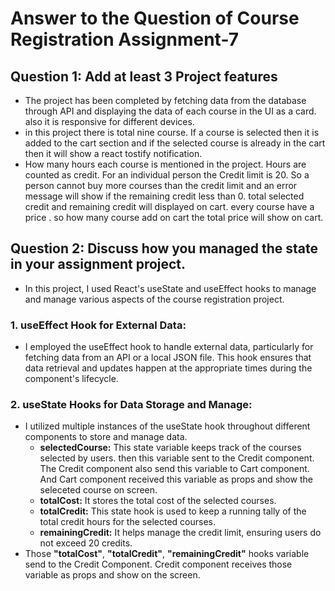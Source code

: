 # Answer to the Question of Course Registration Assignment-7

## Question 1: Add at least 3 Project features

-  The project has been completed by fetching data from the database through API and displaying the data of each course in the UI as a card. also it is responsive for different devices.
-  in this project there is total nine course. If a course is selected then it is added to the cart section and if the selected course is already in the cart then it will show a react tostify notification.
-  How many hours each course is mentioned in the project. Hours are counted as credit. For an individual person the Credit limit is 20. So a person cannot buy more courses than the credit limit and an error message will show if the remaining credit less than 0. total selected credit and remaining credit will displayed on cart. every course have a price . so how many course add on cart the total price will show on cart.

## Question 2: Discuss how you managed the state in your assignment project.

-  In this project, I used React's useState and useEffect hooks to manage and manage various aspects of the course registration project.

### 1. useEffect Hook for External Data:

-  I employed the useEffect hook to handle external data, particularly for fetching data from an API or a local JSON file. This hook ensures that data retrieval and updates happen at the appropriate times during the component's lifecycle.

### 2. useState Hooks for Data Storage and Manage:

-  I utilized multiple instances of the useState hook throughout different components to store and manage data.
   -  **selectedCourse:** This state variable keeps track of the courses selected by users. then this variable sent to the Credit component. The Credit component also send this variable to Cart component. And Cart component received this variable as props and show the seleceted course on screen.
   -  **totalCost:** It stores the total cost of the selected courses.
   -  **totalCredit:** This state hook is used to keep a running tally of the total credit hours for the selected courses.
   -  **remainingCredit:** It helps manage the credit limit, ensuring users do not exceed 20 credits.
-  Those **"totalCost"**, **"totalCredit"**, **"remainingCredit"** hooks variable send to the Credit Component. Credit component receives those variable as props and show on the screen.
